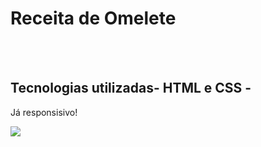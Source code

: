 <h1>Receita de Omelete</h1>

<br>
<br>
<h2>Tecnologias utilizadas- HTML e CSS - </h2>
<p>Já responsisivo!</p>


<img src="https://github.com/diegodev37/Receita-Omelete/blob/master/images/foto%20do%20projeto%20GitHub.Omelete.png?raw=true">


<a href=”https://diegodev37.github.io/Receita-Omelete/”>